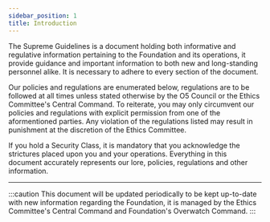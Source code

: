 ```yaml
---
sidebar_position: 1
title: Introduction
---
```


The Supreme Guidelines is a document holding both informative and regulative information pertaining to the Foundation and its operations, it provide guidance and important information to both new and long-standing personnel alike. It is necessary to adhere to every section of the document. 

Our policies and regulations are enumerated below, regulations are to be followed at all times unless stated otherwise by the O5 Council or the Ethics Committee's Central Command. To reiterate, you may only circumvent our policies and regulations with explicit permission from one of the aformentioned parties. Any violation of the regulations listed may result in punishment at the discretion of the Ethics Committee.

If you hold a Security Class, it is mandatory that you acknowledge the strictures placed upon you and your operations. Everything in this document accurately represents our lore, policies, regulations and other information.

---

:::caution
This document will be updated periodically to be kept up-to-date with new information regarding the Foundation, it is managed by the Ethics Committee's Central Command and Foundation's Overwatch Command.
:::